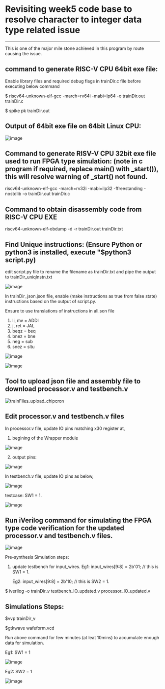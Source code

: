 # Revisiting week5 code base to resolve character to integer data type related issue
-------------------------------------------------------------------------------------

This is one of the major mile stone achieved in this program by route causing the issue.

command to generate RISC-V CPU 64bit exe file:
-----------------------------------------------
Enable library files and required debug flags in trainDir.c file before executing below command

$ riscv64-unknown-elf-gcc -march=rv64i -mabi=lp64 -o trainDir.out trainDir.c

$ spike pk trainDir.out

Output of 64bit exe file on 64bit Linux CPU:
---------------------------------------------

![image](https://github.com/pavankumarka/RISCV-Hardware_Design_Program_by_VSD/assets/22821014/b815c25e-98a3-4ff4-abe1-f06aaea58016)

Command to generate RISV-V CPU 32bit exe file used to run FPGA type simulation: 
(note in c program if required, replace main() with _start()), this will resolve warning of _start() not found.
--------------------------------------------------------------------------------------------------------------

riscv64-unknown-elf-gcc -march=rv32i -mabi=ilp32 -ffreestanding -nostdlib -o trainDir.out trainDir.c

Command to obtain disassembly code from RISC-V CPU EXE
--------------------------------------------------------
riscv64-unknown-elf-obdump -d -r trainDir.out trainDir.txt

Find Unique instructions: (Ensure Python or python3 is installed, execute "$python3 script.py)
------------------------------------------------------------------------------------------------
edit script.py file to rename the filename as trainDir.txt and pipe the output to trainDir_uniqInstn.txt

![image](https://github.com/pavankumarka/RISCV-Hardware_Design_Program_by_VSD/assets/22821014/d04c0084-af83-43d1-9fc5-772d23218f8a)

In trainDir_json.json file, enable (make instructions as true from false state) instructions based on the output of script.py.

Ensure to use translations of instructions in all.son file  
1. li, mv = ADDI
2. j, ret = JAL
3. beqz = beq
4. bnez = bne
5. neg = sub
6. snez = sltu

![image](https://github.com/pavankumarka/RISCV-Hardware_Design_Program_by_VSD/assets/22821014/4b540830-d6a6-4235-9a7f-7e2950d11832)


![image](https://github.com/pavankumarka/RISCV-Hardware_Design_Program_by_VSD/assets/22821014/8d791610-afc8-4796-ac91-5a0861fc2a29)

Tool to upload json file and assembly file to download processor.v and testbench.v
----------------------------------------------------------------------------------

![trainFiles_upload_chipcron](https://github.com/pavankumarka/RISCV-Hardware_Design_Program_by_VSD/assets/22821014/4ab1693e-5f06-4d57-a5a9-49f85a85641f)


Edit processor.v and testbench.v files
----------------------------------------

In processor.v file, update IO pins matching x30 register at,

1. begining of the Wrapper module
   
![image](https://github.com/pavankumarka/RISCV-Hardware_Design_Program_by_VSD/assets/22821014/429ee429-9382-4062-adc0-13c8768fb556)

2. output pins:
   
![image](https://github.com/pavankumarka/RISCV-Hardware_Design_Program_by_VSD/assets/22821014/41f23874-f937-482b-b1c7-d7b0931a0caa)

In testbench.v file, update IO pins as below,

![image](https://github.com/pavankumarka/RISCV-Hardware_Design_Program_by_VSD/assets/22821014/8f94a8ea-c653-4348-9580-9510b447af8c)

testcase: SW1 = 1.

![image](https://github.com/pavankumarka/RISCV-Hardware_Design_Program_by_VSD/assets/22821014/83cad6fb-8e1c-45cf-b2cc-dbeda008ce49)


Run iVerilog command for simulating the FPGA type code verification for the updated processor.v and testbench.v files. 
------------------------------------------------------------------------------------------------------------------------

![image](https://github.com/pavankumarka/RISCV-Hardware_Design_Program_by_VSD/assets/22821014/580a158a-372e-4400-9119-4e6dab9ea944)


Pre-synthesis Simulation steps:

1. update testbench for input_wires.
   Eg1: input_wires[9:8] = 2b'01; // this is SW1 = 1.

   Eg2: input_wires[9:8] = 2b'10; // this is SW2 = 1.

$ iverilog -o trainDir_v testbench_IO_updated.v processor_IO_updated.v

Simulations Steps:
--------------------
$vvp trainDir_v 

$gtkwave wafeform.vcd

Run above command for few minutes (at leat 10mins) to accumulate enough data for simulation.

Eg1: SW1 = 1

![image](https://github.com/pavankumarka/RISCV-Hardware_Design_Program_by_VSD/assets/22821014/08487543-496e-45d9-8b40-11d1c7056e42)

Eg2: SW2 = 1

![image](https://github.com/pavankumarka/RISCV-Hardware_Design_Program_by_VSD/assets/22821014/2eb1d322-79d2-49dc-9843-4f3d7f6cc3d9)

